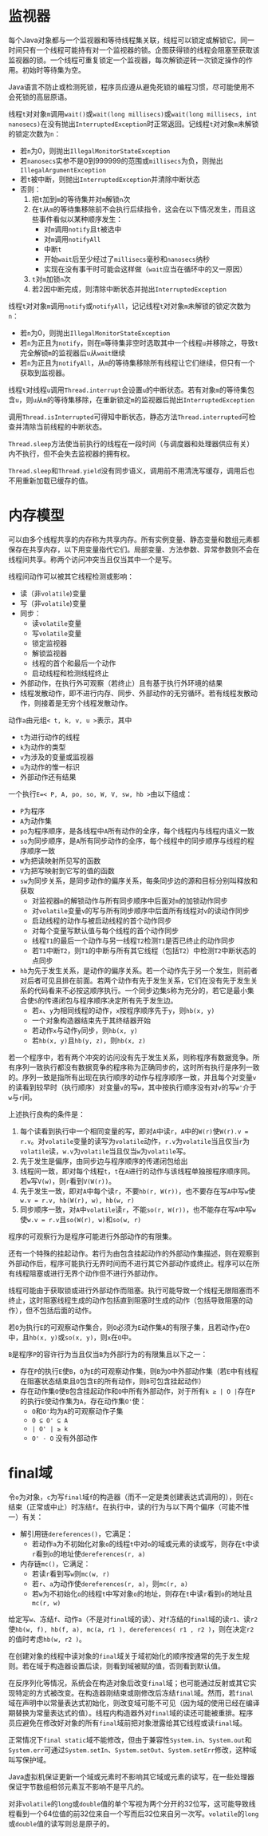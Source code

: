 # 监视器

每个Java对象都与一个监视器和等待线程集关联，线程可以锁定或解锁它。同一时间只有一个线程可能持有对一个监视器的锁。企图获得锁的线程会阻塞至获取该监视器的锁。一个线程可重复锁定一个监视器，每次解锁逆转一次锁定操作的作用。初始时等待集为空。

Java语言不防止或检测死锁，程序员应遵从避免死锁的编程习惯，尽可能使用不会死锁的高层原语。

线程`t`对对象`m`调用`wait()`或`wait(long millisecs)`或`wait(long millisecs, int nanosecs)`在没有抛出`InterruptedException`时正常返回。记线程`t`对对象`m`未解锁的锁定次数为`n`：
- 若`n`为0，则抛出`IllegalMonitorStateException`
- 若`nanosecs`实参不是0到999999的范围或`millisecs`为负，则抛出`IllegalArgumentException`
- 若`t`被中断，则抛出`InterruptedException`并清除中断状态
- 否则：
    1. 把`t`加到`m`的等待集并对`m`解锁`n`次
    2. 在`t`从`m`的等待集移除前不会执行后续指令，这会在以下情况发生，而且这些事件看似以某种顺序发生：
        - 对`m`调用`notify`且`t`被选中
        - 对`m`调用`notifyAll`
        - 中断`t`
        - 开始`wait`后至少经过了`millisecs`毫秒和`nanosecs`纳秒
        - 实现在没有事干时可能会这样做（`wait`应当在循环中的又一原因）
    3. `t`对`m`加锁`n`次
    4. 若2因中断完成，则清除中断状态并抛出`InterruptedException`

线程`t`对对象`m`调用`notify`或`notifyAll`，记记线程`t`对对象`m`未解锁的锁定次数为`n`：
- 若`n`为0，则抛出`IllegalMonitorStateException`
- 若`n`为正且为`notify`，则在`m`等待集非空时选取其中一个线程`u`并移除之，导致`t`完全解锁`m`的监视器后`u`从`wait`继续
- 若`n`为正且为`notifyAll`，从`m`的等待集移除所有线程让它们继续，但只有一个获取到监视器。

线程`t`对线程`u`调用`Thread.interrupt`会设置`u`的中断状态。若有对象`m`的等待集包含`u`，则`u`从`m`的等待集移除，在重新锁定`m`的监视器后抛出`InterruptedException`

调用`Thread.isInterrupted`可得知中断状态，静态方法`Thread.interrupted`可检查并清除当前线程的中断状态。

`Thread.sleep`方法使当前执行的线程在一段时间（与调度器和处理器供应有关）内不执行，但不会失去监视器的拥有权。

`Thread.sleep`和`Thread.yield`没有同步语义，调用前不用清洗写缓存，调用后也不用重新加载已缓存的值。

# 内存模型

可以由多个线程共享的内存称为共享内存。所有实例变量、静态变量和数组元素都保存在共享内存，以下用变量指代它们。局部变量、方法参数、异常参数则不会在线程间共享。称两个访问冲突当且仅当其中一个是写。

线程间动作可以被其它线程检测或影响：
- 读（非`volatile`)变量
- 写（非`volatile`)变量
- 同步：
    - 读`volatile`变量
    - 写`volatile`变量
    - 锁定监视器
    - 解锁监视器
    - 线程的首个和最后一个动作
    - 启动线程和检测线程终止
- 外部动作，在执行外可观察（若终止）且有基于执行外环境的结果
- 线程发散动作，即不进行内存、同步、外部动作的无穷循环。若有线程发散动作，则接着是无穷个线程发散动作。

动作`a`由元组`< t, k, v, u >`表示，其中
- `t`为进行动作的线程
- `k`为动作的类型
- `v`为涉及的变量或监视器
- `u`为动作的惟一标识
- 外部动作还有结果

一个执行`E=< P, A, po, so, W, V, sw, hb >`由以下组成：
- `P`为程序
- `A`为动作集
- `po`为程序顺序，是各线程中`A`所有动作的全序，每个线程内与线程内语义一致
- `so`为同步顺序，是`A`所有同步动作的全序，每个线程中的同步顺序与线程的程序顺序一致
- `W`为把读映射所见写的函数
- `V`为把写映射到它写的值的函数
- `sw`为同步关系，是同步动作的偏序关系，每条同步边的源和目标分别叫释放和获取
    - 对监视器`m`的解锁动作与所有同步顺序中后面对`m`的加锁动作同步
    - 对`volatile`变量`v`的写与所有同步顺序中后面所有线程对`v`的读动作同步
    - 启动线程的动作与被启动线程的首个动作同步
    - 对每个变量写默认值与每个线程的首个动作同步
    - 线程`T1`的最后一个动作与另一线程`T2`检测`T1`是否已终止的动作同步
    - 若`T1`中断`T2`，则`T1`的中断与所有其它线程（包括`T2`）中检测`T2`中断状态的点同步
- `hb`为先于发生关系，是动作的偏序关系。若一个动作先于另一个发生，则前者对后者可见且排在前面。若两个动作有先于发生关系，它们在没有先于发生关系的代码看来不必按这顺序执行。一个同步边集`S`称为充分的，若它是最小集合使`S`的传递闭包与程序顺序决定所有先于发生边。
    - 若`x`、`y`为相同线程的动作，`x`按程序顺序先于`y`，则`hb(x, y)`
    - 一个对象构造器结束先于其终结器开始
    - 若动作`x`与动作`y`同步，则`hb(x, y)`
    - 若`hb(x, y)`且`hb(y, z)`，则`hb(x, z)`

若一个程序中，若有两个冲突的访问没有先于发生关系，则称程序有数据竞争。所有序列一致执行都没有数据竞争的程序称为正确同步的，这时所有执行是序列一致的。序列一致是指所有出现在执行顺序的动作与程序顺序一致，并且每个对变量`v`的读看到较早时（执行顺序）对变量`v`的写`w`，其中按执行顺序没有对`v`的写`w'`介于`w`与`r`间。

上述执行良构的条件是：
1. 每个读看到执行中一个相同变量的写，即对`A`中读`r`，`A`中的`W(r)`使`W(r).v = r.v`。对`volatile`变量的读写为`volatile`动作，`r.v`为`volatile`当且仅当`r`为`volatile`读，`w.v`为`volatile`当且仅当`w`为`volatile`写。
2. 先于发生是偏序，由同步边与程序顺序的传递闭包给出
3. 线程间一致，即对每个线程`t`，`t`在`A`进行的动作与该线程单独按程序顺序同。若`w`写`V(w)`，则`r`看到`V(W(r))`。
4. 先于发生一致，即对`A`中每个读`r`，不要`hb(r, W(r))`，也不要存在写`A`中写`w`使`w.v = r.v, hb(W(r), w), hb(w, r)`
5. 同步顺序一致，对`A`中`volatile`读`r`，不能`so(r, W(r))`，也不能存在写`A`中写`w`使`w.v = r.v`且`so(W(r), w)`和`so(w, r)`

程序的可观察行为是程序可能进行外部动作的有限集。

还有一个特殊的挂起动作。若行为由包含挂起动作的外部动作集描述，则在观察到外部动作后，程序可能执行无界时间而不进行其它外部动作或终止。程序可以在所有线程阻塞或进行无界个动作但不进行外部动作。

线程可能由于获取锁或进行外部动作而阻塞。执行可能导致一个线程无限阻塞而不终止，这时阻塞线程生成的动作包括直到阻塞时生成的动作（包括导致阻塞的动作），但不包括后面的动作。

若`O`为执行`E`的可观察动作集合，则`O`必须为`E`动作集`A`的有限子集，且若动作`y`在`O`中，且`hb(x, y)`或`so(x, y)`，则`x`在`O`中。

`B`是程序`P`的容许行为当且仅当`B`为外部行为的有限集且以下之一：
- 存在`P`的执行`E`使`B`，`O`为`E`的可观察动作集，则`B`为`O`中外部动作集（若`E`中有线程在阻塞状态结束且`O`包含`E`的所有动作，则`B`可包含挂起动作）
- 存在动作集`O`使`B`包含挂起动作和`O`中所有外部动作，对于所有`k ≥ | O |`存在`P`的执行`E`使动作集为`A`，存在动作集`O'`使：
    - `O`和`O'`均为`A`的可观察动作子集
    - `O ⊆ O' ⊆ A`
    - `| O' | ≥ k`
    - `O' - O` 没有外部动作

# final域

令`o`为对象，`c`为写`final`域`f`的构造器（而不一定是类创建表达式调用的），则在`c`结束（正常或中止）时冻结`f`。在执行中，读的行为与以下两个偏序（可能不惟一）有关：
- 解引用链`dereferences()`，它满足：
    - 若动作`a`为不初始化对象`o`的线程`t`中对`o`的域或元素的读或写，则存在`t`中读`r`看到`o`的地址使`dereferences(r, a)`
- 内存链`mc()`，它满足：
    - 若读`r`看到写`w`则`mc(w, r)`
    - 若`r`、`a`为动作使`dereferences(r, a)`，则`mc(r, a)`
    - 若`w`为不初始化`o`的线程`t`中写对象`o`的地址，则存在`t`中读`r`看到`o`的地址且`mc(r, w)`

给定写`w`、冻结`f`、动作`a`（不是对`final`域的读）、对`f`冻结的`final`域的读`r1`、读`r2`使`hb(w, f), hb(f, a), mc(a, r1 ), dereferences( r1 , r2 )`，则在决定`r2`的值时考虑`hb(w, r2 )`。

在创建对象的线程中读对象的`final`域关于域初始化的顺序按通常的先于发生规则。若在域于构造器设置后读，则看到域被赋的值，否则看到默认值。

在反序列化等情况，系统会在构造对象后改变`final`域；也可能通过反射或其它实现特定的方式被改变。在构造器刚结束或刚修改后冻结`final`域。然而，若`final`域在声明中以常量表达式初始化，则改变域可能不可见（因为域的使用已经在编译期替换为常量表达式的值）。线程内构造器外对`final`域的读还可能被重排。程序员应避免在修改好对象的所有`final`域前把对象泄露给其它线程或读`final`域。

正常情况下`final static`域不能修改，但由于兼容性`System.in`、`System.out`和`System.err`可通过`System.setIn`、`System.setOut`、`System.setErr`修改，这种域叫写保护域。

Java虚拟机保证更新一个域或元素时不影响其它域或元素的读写，在一些处理器保证字节数组相邻元素互不影响不是平凡的。

对非`volatile`的`long`或`double`值的单个写视为两个分开的32位写，这可能导致线程看到一个64位值的前32位来自一个写而后32位来自另一次写。`volatile`的`long`或`double`值的读写则总是原子的。
